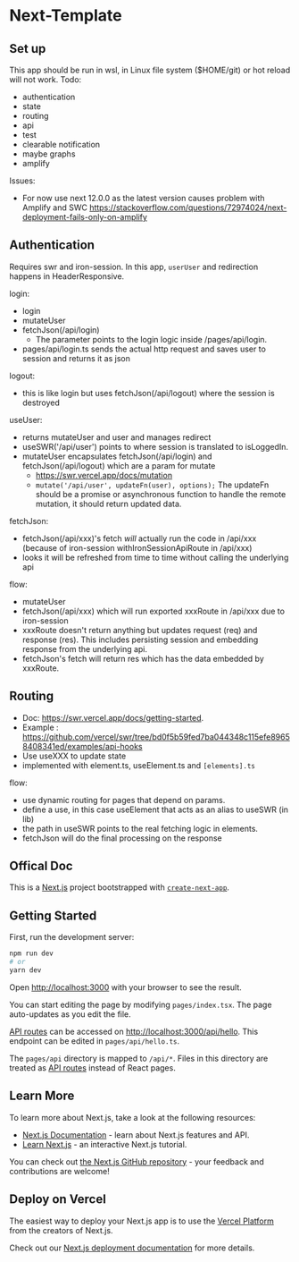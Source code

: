 # Next-Template
## Set up
This app should be run in wsl, in Linux file system ($HOME/git) or hot reload will not work. Todo:

- authentication
- state
- routing
- api
- test
- clearable notification
- maybe graphs
- amplify

Issues:
- For now use next 12.0.0 as the latest version causes problem with Amplify and SWC
https://stackoverflow.com/questions/72974024/next-deployment-fails-only-on-amplify

## Authentication
Requires swr and iron-session.
In this app, `userUser` and redirection happens in HeaderResponsive.

login:
- login
- mutateUser
- fetchJson(/api/login) 
  - The parameter points to the login logic inside /pages/api/login.
- pages/api/login.ts sends the actual http request and saves user to session and returns it as json

logout:
- this is like login but uses fetchJson(/api/logout) where the session is destroyed 

useUser:
- returns mutateUser and user and manages redirect
- useSWR<User>('/api/user') points to where session is translated to isLoggedIn.
- mutateUser encapsulates fetchJson(/api/login) and fetchJson(/api/logout) which are a param for mutate
  - https://swr.vercel.app/docs/mutation
  - `mutate('/api/user', updateFn(user), options);` The updateFn should be a promise or asynchronous function to handle the remote mutation, it should return updated data.

fetchJson:
- fetchJson(/api/xxx)'s fetch *will* actually run the code in /api/xxx (because of iron-session withIronSessionApiRoute in /api/xxx)
- looks it will be refreshed from time to time without calling the underlying api

flow:
- mutateUser
- fetchJson(/api/xxx) which will run exported xxxRoute in /api/xxx due to iron-session
- xxxRoute doesn't return anything but updates request (req) and response (res). This includes persisting session and embedding response from the underlying api.
- fetchJson's fetch will return res which has the data embedded by xxxRoute.


## Routing
- Doc: https://swr.vercel.app/docs/getting-started.
- Example : https://github.com/vercel/swr/tree/bd0f5b59fed7ba044348c115efe89658408341ed/examples/api-hooks
- Use useXXX to update state
- implemented with element.ts, useElement.ts and `[elements].ts`

flow:
- use dynamic routing for pages that depend on params. 
- define a use, in this case useElement that acts as an alias to useSWR (in lib)
- the path in useSWR points to the real fetching logic in elements. 
- fetchJson will do the final processing on the response

## Offical Doc
This is a [Next.js](https://nextjs.org/) project bootstrapped with [`create-next-app`](https://github.com/vercel/next.js/tree/canary/packages/create-next-app).

## Getting Started

First, run the development server:

```bash
npm run dev
# or
yarn dev
```

Open [http://localhost:3000](http://localhost:3000) with your browser to see the result.

You can start editing the page by modifying `pages/index.tsx`. The page auto-updates as you edit the file.

[API routes](https://nextjs.org/docs/api-routes/introduction) can be accessed on [http://localhost:3000/api/hello](http://localhost:3000/api/hello). This endpoint can be edited in `pages/api/hello.ts`.

The `pages/api` directory is mapped to `/api/*`. Files in this directory are treated as [API routes](https://nextjs.org/docs/api-routes/introduction) instead of React pages.

## Learn More

To learn more about Next.js, take a look at the following resources:

- [Next.js Documentation](https://nextjs.org/docs) - learn about Next.js features and API.
- [Learn Next.js](https://nextjs.org/learn) - an interactive Next.js tutorial.

You can check out [the Next.js GitHub repository](https://github.com/vercel/next.js/) - your feedback and contributions are welcome!

## Deploy on Vercel

The easiest way to deploy your Next.js app is to use the [Vercel Platform](https://vercel.com/new?utm_medium=default-template&filter=next.js&utm_source=create-next-app&utm_campaign=create-next-app-readme) from the creators of Next.js.

Check out our [Next.js deployment documentation](https://nextjs.org/docs/deployment) for more details.
